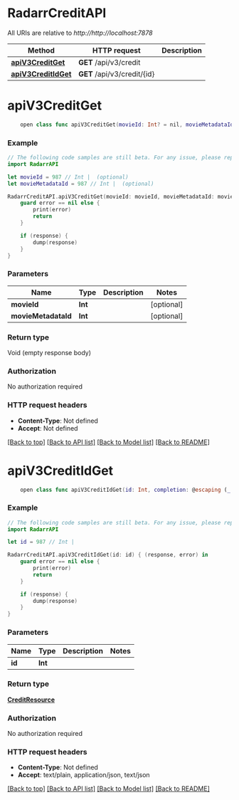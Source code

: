 # RadarrCreditAPI

All URIs are relative to *http://http://localhost:7878*

Method | HTTP request | Description
------------- | ------------- | -------------
[**apiV3CreditGet**](RadarrCreditAPI.md#apiv3creditget) | **GET** /api/v3/credit | 
[**apiV3CreditIdGet**](RadarrCreditAPI.md#apiv3creditidget) | **GET** /api/v3/credit/{id} | 


# **apiV3CreditGet**
```swift
    open class func apiV3CreditGet(movieId: Int? = nil, movieMetadataId: Int? = nil, completion: @escaping (_ data: Void?, _ error: Error?) -> Void)
```



### Example
```swift
// The following code samples are still beta. For any issue, please report via http://github.com/OpenAPITools/openapi-generator/issues/new
import RadarrAPI

let movieId = 987 // Int |  (optional)
let movieMetadataId = 987 // Int |  (optional)

RadarrCreditAPI.apiV3CreditGet(movieId: movieId, movieMetadataId: movieMetadataId) { (response, error) in
    guard error == nil else {
        print(error)
        return
    }

    if (response) {
        dump(response)
    }
}
```

### Parameters

Name | Type | Description  | Notes
------------- | ------------- | ------------- | -------------
 **movieId** | **Int** |  | [optional] 
 **movieMetadataId** | **Int** |  | [optional] 

### Return type

Void (empty response body)

### Authorization

No authorization required

### HTTP request headers

 - **Content-Type**: Not defined
 - **Accept**: Not defined

[[Back to top]](#) [[Back to API list]](../README.md#documentation-for-api-endpoints) [[Back to Model list]](../README.md#documentation-for-models) [[Back to README]](../README.md)

# **apiV3CreditIdGet**
```swift
    open class func apiV3CreditIdGet(id: Int, completion: @escaping (_ data: CreditResource?, _ error: Error?) -> Void)
```



### Example
```swift
// The following code samples are still beta. For any issue, please report via http://github.com/OpenAPITools/openapi-generator/issues/new
import RadarrAPI

let id = 987 // Int | 

RadarrCreditAPI.apiV3CreditIdGet(id: id) { (response, error) in
    guard error == nil else {
        print(error)
        return
    }

    if (response) {
        dump(response)
    }
}
```

### Parameters

Name | Type | Description  | Notes
------------- | ------------- | ------------- | -------------
 **id** | **Int** |  | 

### Return type

[**CreditResource**](CreditResource.md)

### Authorization

No authorization required

### HTTP request headers

 - **Content-Type**: Not defined
 - **Accept**: text/plain, application/json, text/json

[[Back to top]](#) [[Back to API list]](../README.md#documentation-for-api-endpoints) [[Back to Model list]](../README.md#documentation-for-models) [[Back to README]](../README.md)

